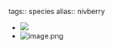 tags:: species
alias:: nivberry

- ![](https://peach-geographical-bat-397.mypinata.cloud/ipfs/QmPR6NupU7xN2bdnm7YjoXREXGDkBwdUHWxzKp4VHVfmqo)
- ![image.png](../assets/image_1746404597535_0.png)